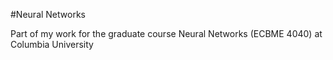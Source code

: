#Neural Networks

Part of my work for the graduate course Neural Networks (ECBME 4040) at Columbia University
